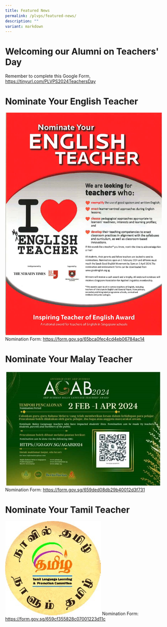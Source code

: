 ```yaml
---
title: Featured News
permalink: /plvps/featured-news/
description: ""
variant: markdown
---
```

# Welcoming our Alumni on Teachers' Day
[](/files/Alumni_Trs_Day_2024.pdf)
Remember to complete this Google Form,
https://tinyurl.com/PLVPS2024TeachersDay


# Nominate Your English Teacher


![](/images/Nominate_Eng_Teacher.jpg)
Nomination Form: https://form.gov.sg/65bca0fec4cd4eb06784ac14
								 
								 
								 
# Nominate Your Malay Teacher
![](/images/Nominate_Malay_Teacher.jpeg)
Nomination Form: https://form.gov.sg/659ded08db29b40012d3f731

# Nominate Your Tamil Teacher
![](/images/Nominate_Tamil_Teacher.png)
Nomination Form:  https://form.gov.sg/659cf355828c07001223d11c